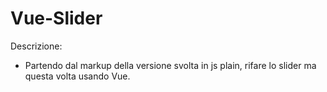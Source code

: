 Vue-Slider
===
Descrizione:
- Partendo dal markup della versione svolta in js plain, rifare lo slider ma questa volta usando Vue.
